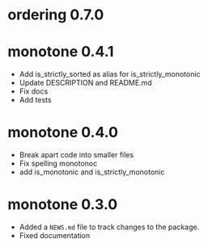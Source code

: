 # ordering 0.7.0 

# monotone 0.4.1

 - Add is_strictly_sorted as alias for is_strictly_monotonic 
 - Update DESCRIPTION and README.md
 - Fix docs
 - Add tests
 
# monotone 0.4.0 

 - Break apart code into smaller files
 - Fix spelling monotonoc
 - add is_monotonic and is_strictly_monotonic

# monotone 0.3.0

 - Added a `NEWS.md` file to track changes to the package.
 - Fixed documentation
